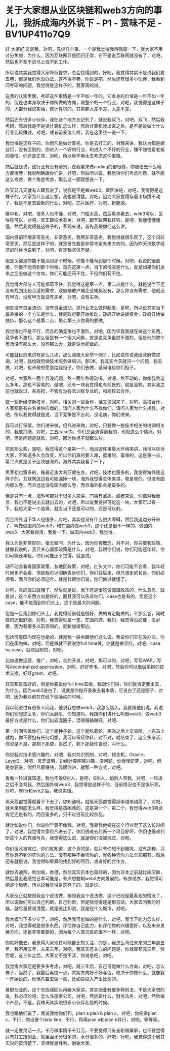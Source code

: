 # 关于大家想从业区块链和web3方向的事儿，我拆成海内外说下 - P1 - 赏味不足 - BV1UP411o7Q9

好 大家好 又是我，对吧，先说几个事，一个是我觉得我再强调一下，就大家不用过分焦虑，为什么，因为互联网只是回归正常，它不是说互联网就没有了，对吧，然后也不至于说马上找不到工作。

所以说其实我觉得大家降低要求，总会找得到的，好吧，我觉得其实不是说我们要去卷，但是我们也没办法，这不得不卷，你说是吧，然后还有很多小伙伴，我看到问考研的问题，我觉得是这样子的，我客观的说。

在我的认知里面，考研这件事情是一年不如一年的，它本身的价值是一年不如一年的，但是也本身取决于你所做的方向，跟整个的一个行业，对吧，我觉得是这样子的，大部分我说实话，做计算机的，其实都大差不差，大差不差。

然后还有很多小伙伴，我在这个地方忘记列了，就说我双飞，对吧，双飞，然后我考研，然后我是不是读计算机怎么样，然后计算机读出来之后，是不是说做个什么行业比较赚钱，对吧，或者前景怎么样，我在这里统一说一下。

我觉得是这样子的，你但凡是做计算机，你是去打工的，对我来讲，我认为都是螺丝钉，没有区别的，你进入一个好的行业，和进入个不好的行业，赚不赚钱是老板的事情，你还是正常，对吧，所以你不用太去考虑这件事情。

然后就是说，这行业有没有前景，在我看来做coding的都很卷，你随便去什么地方都很卷，我就明确跟你们讲，好吧，然后所以说，我觉得你们考虑问题，就不能这么考虑，换个角度考虑，那么这一期我想说一下。

昨天前几天就有人跟我说了，说我是不是做web3，做区块链，对吧，我觉得是这样子的，大家为什么这么想，我也很清楚，对吧，因为大家觉得存量市场搅不动了，我是不是去些新的行业，对吧，芯片医疗，对吧，新能源。

碳中和，对吧，很多人也不懂，对吧，门槛太高，然后看来看去，web3可以，区块链可以，对吧，反正跟技术有关，对吧，跟互联网有挂钩，是吧，我懂懂懂懂懂，然后我觉得是这样子的，客观来说，首先我跟你们这么讲。

国内目前环境非常恶劣，非常恶劣，我用非常恶劣，我觉得就很乐观了，这个词非常恶劣，然后是这样子的，就是首先我是非常肯定未来方向的，因为昨天说数字经济的时候也说到了，对吧，肯定我坚信不疑。

但是关键是你能不能活到那个时候，你能不能苟到那个时候，对吧，我说的很直接，你能不能苟到那个时候，首先这第一点，当下的情况是什么，就是如果你们出来之后去做这个方向，你们可能还苟不住，不但你们苟不住。

我觉得大部分人可能都苟不住，我觉得这是第一点，第二点是什么，就是说当下还没有找到比较合适的需求，政府端散户端企业端都没有，那么你没有需求，他就没有甲方，没有甲方就没有买单，对吧，没有买单。

他就没有资金流动，没有资金流动，这行业怎么做得起来，是吧，所以说其实当下最直接的一个方法是什么，就是政府要开始推动，政府开始说拨资金，政府开始做扶持，那么这个是第二点，那么第三点你真的要做。

我觉得也不是不行，而且的确竞争也不激烈，对吧，因为毕竟我就在做这个东西，竞争也不激烈，那么但是有一个很大问题，就是说竞争虽然不激烈，但是他的整个市场没有那么大，没有那么大，就是说他能做的。

可能就目前来讲有那么几块，那么我跟大家举个例子，比如说你说我给政府做咨询，对吧，我给政府做技术服务做培训，那OK，我其实今天就问一个问题，我去做，对吧，也许政府愿意给我担子，你们去做，请问谁给你们担子。

对吧，大家熬一两个月没问题，熬一两年熬得动吗，对吧，熬不动的，你像我熬这么多年，那也不容易的，是吧，还有一块我觉得也有前景的，就是高校，其实我之前也就说过，各高校，不管有没有去训练专业的，和高校去合作。

做一些新经济新技术，对吧，相关的一些合作，话又说回来了，对吧，高校合作，人家都是有白名单供应商的，请问人家为什么不找你们，请问人家为什么找我，对吧，所以我觉得就是说，当下竞争是不吉利，没毛病，你们进来。

我可以打保票，你们进来做，但凡进来做，对吧，只要做一些技术相关的培训相关的，我敢打赌，对吧，三五case内，你们总会遇得到我的，也就这么个情况，对吧，但是问题是就难，对吧，因为你担子就那么些。

坑就那么些，是吧，我觉得这个是第一个，而且这件事情大环境来讲，我可以告诉大家，不知道多久会改变，所以你们真的要入难，蛮难的，蛮难的，这是第一点，第二点就是关于区块链海外，海外其实我看了一下。

黑客松也蛮多的，像最近澳大利亚就在办，对吧，技术也蛮多的，我觉得海外是这样子的，互联网这边我可能漏掉一块，海外我觉得总体来讲，卷是卷的，但没有国内那么卷，而且远远没有国内那么卷，而且海外机会是蛮多的。

但是只有一点，海外可能对于很多人来讲，门槛有点高，或者来说，你像对我而言，我也不是说出去就出去的，对吧，所以说我觉得可能这一块，大家可以看一下，我给大家一个选择，就当当下还是可以的，还是可以的。

而且海外当下华人也很多，对吧，其实也没有什么很大障碍，然后我这边分开来了，叫做做国内的web3，和在国内做web3，这个还是很不一样的，做国内web3，大家看得清，我看一下，做国内web3，我觉得。

我认为是非常好的，毫无疑问，为什么，因为你套概念，对不对，你只要套政策，就像我说的，我只关心国家政策是什么，对吧，我跟你们说，你们可能还年轻，你们可能还年轻，你们可能还不觉得，就是说。

动不动会看看国家政策，各地区政策，对吧，红头文件，你们可能不会看，我年轻时候也不会看，但是我可以明确告诉你们，你们往后走，但凡想走的长远，你们必须看，而且你们必须迎合，就是我跟你们说，你们做过就懂了。

对吧，真的做过就懂了，然后就是说，当下还是很吃资源跟政策的，什么意思，就是说，这个东西方向是好的，而且我可以告诉你们，case也是有的，但是这个case，能不能落到你们头上，这个是最大的问题。

但是一旦落到你们头上，我觉得前景就是很好，做的肯定能做的，不那么卷，同时做的还很舒服，对吧，我觉得就是一定，在国内做，我们，我觉得没必要，没必要，因为有很多以前咨询的，就新加坡那边。

包括可能国内现在也是的，就是我一般会跟他们这么说，我说你们实在没办法，你们在国内做，对吧，但是做就不要说你full time做，你就是做坚持，对吧，case by case，就项目制的，对吧。

比如说做运营，推广，对吧，合约开发，对吧，那可以的，对吧，写写WAP，写写decentralized application，对吧，好好养毛，对吧，然后你可以做做供链的技术支撑，好好grant，对吧。

其实都是蛮好的，但是你要说你full time去做，我跟你们讲，你们就肯定要出去，为什么，因为web3说白了，说就是你抛开表象去看本质，它说白了还是圈子，对吧，因为我以前在在线下做活动的时候。

我以前说过有很多人问我，他说我想做web3，我怎么切入，我就跟他们说，我说你们别想这么多，你们太磨叽，你知道吗，我跟你们讲什么叫做web3，做web3最好方式是什么，你们出去混圈子，混得越输越好，对吧。

第一时间告诉你们，这个是种子轮，这个是私募轮，买完之后上交易所，上完马上就跑，你不要抱有任何幻想，我可以保证你转，对不对，就结束了，这么多废话，你说是不是，那剩下那些，当然了，剩下那些你要说，叫什么。

你说我对技术感兴趣的，对吧，我对共识机制，对吧，预言机，Oracle，Layer2，对吧，灵芝证明，边缘计算网感兴趣，没问题，你慢慢研究，对吧，但是你要说，你但凡要赚钱，我跟你讲，就那一种方式，对吧。

看看一轮进就知道，我也不敢Q别人，是吧，Q别人，怕别人骂我，对吧，一轮进之后不会骂我，然后国外做web3，我觉得是这样子的，目前情况也不是很乐观，对吧，就ftx和svb之后，我说实话。

黑天鹅都觉得就看不下去了，你知道吗，就黑天鹅都觉得频率越来越高了，对吧，就未来到底怎么样，我觉得是蛮困难的，这是第一个，第二个，我觉得web3机会肯定还是有的，而且蛮多的，只不过目前比较杂乱。

就比如说你们，你说你毕竟不像我，对吧，我靠我他妈在这个行业混了这么长时间了，对吧，我觉得大家但凡进去了，你们很难去判断一个项目好坏，你们也很难判断这个人的靠谱与否，我觉得这么说，就是你们没被坑过，对吧。

你们但凡被坑过，你们就知道，这个真的是，就只有你想不到被坑，没有那种，只有你想不到的坑你的方法，没有那种不会坑你的，就各种坑你方法全部都有，然后还有就是说，我觉得如果真的找到好的项目，或者好的合作方。

就你去迪拜，新加坡，香港，然后其实日本也蛮好的，因为日本之前就比较压抑，然后最近我感觉日本可能是，有点想要朝web3方向发展的，有亦说亦，我觉得可能是个趋势，所以说我觉得是这样子的，就是说。

大家反正就按照我这个说法做，按照我这个说法做，这个已经是最客观的情况了，所以说你们可以自己判断，自己判断，但是我觉得还是那句话，大家去问我的时候，就尽量要说清楚，就是说比如说，我是在什么城市，对吧。

我大概当下多少岁了，对吧，然后我可能做的是什么，对吧，我当下能力怎么样，对吧，我觉得就是很多东西，评估你自己能力，和评估你的兴趣爱好，以及未来发展方向，还是非常重要的，因为每个人情况真的很不一样，对吧。

你就好像去，我觉得大家现在可能都比较关注，的是，我怎么苟住未来的三年到五年，我不用五年，未来三年，对吧，我其实还关心的问题是，你就算苟完三年，然后呢，这三年之后，大家又不是不活，你说是吧，对吧。

我觉得大家还是要多多考虑，对吧，就三年后，自己可能做什么方向，对吧，怎么样子，当然了，我最后再提一点，其实方向好不好与否，取决于你做什么，就像我一开始说的，你但凡要去做一些，比如说投入产出比高的。

兼职创业的，这个东西我回头再跟大家讲，其实创业有很多种创法，不是大家想的说，我必须的吧，怎么注册家公司，对吧，然后要什么，财务法务，对吧，然后做个产品，不是，我昨天其实跟很多小伙伴私信的时候。

我也跟他们说了，我说我给你们列，plan a plan b plan c，对吧，你先做plan c，不行，你设置个data line，不行，你再plan a和plan b并行，对吧，等等等。

就一定要灵活一点，千万做事情千千万万，不要觉得只有全职跟兼职，也不要觉得只有打工跟创业，就里面水分很多的，水分很多的，好吧，行吧，我觉得这个我其实说的蛮清楚了，坚持就是胜利，谢谢大家。

